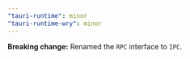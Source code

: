 ```yaml
---
"tauri-runtime": minor
"tauri-runtime-wry": minor
---
```


**Breaking change:** Renamed the `RPC` interface to `IPC`.
